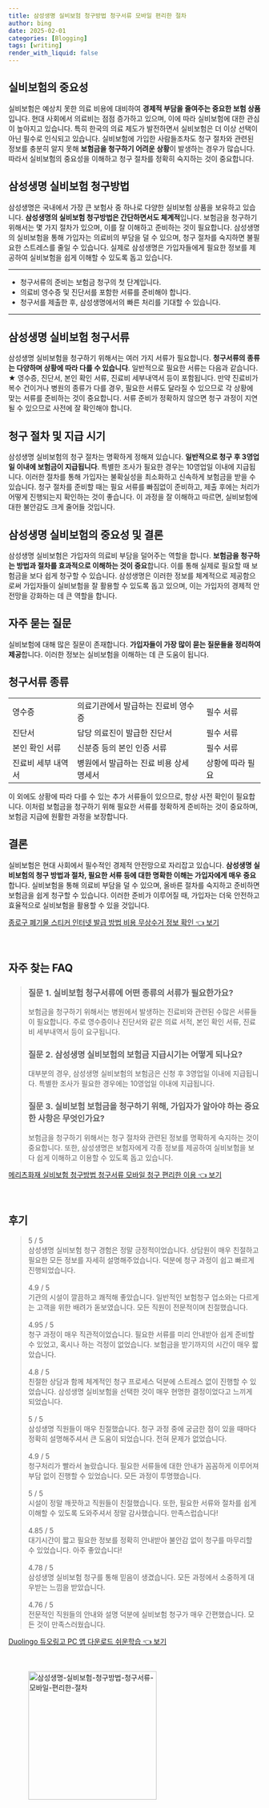 ```yaml
---
title: 삼성생명 실비보험 청구방법 청구서류 모바일 편리한 절차
author: bing
date: 2025-02-01
categories: [Blogging]
tags: [writing]
render_with_liquid: false
---
```



<h2 id='실비보험의 중요성'>실비보험의 중요성</h2>

<p>실비보험은 예상치 못한 의료 비용에 대비하여 <b>경제적 부담을 줄여주는 중요한 보험 상품</b>입니다. 현대 사회에서 의료비는 점점 증가하고 있으며, 이에 따라 실비보험에 대한 관심이 높아지고 있습니다. 특히 한국의 의료 제도가 발전하면서 실비보험은 더 이상 선택이 아닌 필수로 인식되고 있습니다. 실비보험에 가입한 사람들조차도 청구 절차와 관련된 정보를 충분히 알지 못해 <b>보험금을 청구하기 어려운 상황</b>이 발생하는 경우가 많습니다. 따라서 실비보험의 중요성을 이해하고 청구 절차를 정확히 숙지하는 것이 중요합니다.</p>

<h2 id='삼성생명 실비보험 청구방법'>삼성생명 실비보험 청구방법</h2>

<p>삼성생명은 국내에서 가장 큰 보험사 중 하나로 다양한 실비보험 상품을 보유하고 있습니다. <b>삼성생명의 실비보험 청구방법은 간단하면서도 체계적</b>입니다. 보험금을 청구하기 위해서는 몇 가지 절차가 있으며, 이를 잘 이해하고 준비하는 것이 필요합니다. 삼성생명의 실비보험을 통해 가입자는 의료비의 부담을 덜 수 있으며, 청구 절차를 숙지하면 불필요한 스트레스를 줄일 수 있습니다. 실제로 삼성생명은 가입자들에게 필요한 정보를 제공하여 실비보험을 쉽게 이해할 수 있도록 돕고 있습니다.</p>

<hr />

<ul>
    <li>청구서류의 준비는 보험금 청구의 첫 단계입니다.</li>
    <li>의료비 영수증 및 진단서를 포함한 서류를 준비해야 합니다.</li>
    <li>청구서를 제출한 후, 삼성생명에서의 빠른 처리를 기대할 수 있습니다.</li>
</ul>

<hr />

<h2 id='삼성생명 실비보험 청구서류'>삼성생명 실비보험 청구서류</h2>

<p>삼성생명 실비보험을 청구하기 위해서는 여러 가지 서류가 필요합니다. <b>청구서류의 종류는 다양하며 상황에 따라 다를 수 있습니다</b>. 일반적으로 필요한 서류는 다음과 같습니다. ★ 영수증, 진단서, 본인 확인 서류, 진료비 세부내역서 등이 포함됩니다. 만약 진료비가 복수 건이거나 병원의 종류가 다를 경우, 필요한 서류도 달라질 수 있으므로 각 상황에 맞는 서류를 준비하는 것이 중요합니다. 서류 준비가 정확하지 않으면 청구 과정이 지연될 수 있으므로 사전에 잘 확인해야 합니다.</p>

<h2 id='청구 절차 및 지급 시기'>청구 절차 및 지급 시기</h2>

<p>삼성생명 실비보험의 청구 절차는 명확하게 정해져 있습니다. <b>일반적으로 청구 후 3영업일 이내에 보험금이 지급됩니다</b>. 특별한 조사가 필요한 경우는 10영업일 이내에 지급됩니다. 이러한 절차를 통해 가입자는 불확실성을 최소화하고 신속하게 보험금을 받을 수 있습니다. 청구 절차를 준비할 때는 필요 서류를 빠짐없이 준비하고, 제출 후에는 처리가 어떻게 진행되는지 확인하는 것이 좋습니다. 이 과정을 잘 이해하고 따르면, 실비보험에 대한 불안감도 크게 줄어들 것입니다.</p>

<h2 id='삼성생명 실비보험의 중요성 및 결론'>삼성생명 실비보험의 중요성 및 결론</h2>

<p>삼성생명 실비보험은 가입자의 의료비 부담을 덜어주는 역할을 합니다. <b>보험금을 청구하는 방법과 절차를 효과적으로 이해하는 것이 중요</b>합니다. 이를 통해 실제로 필요할 때 보험금을 보다 쉽게 청구할 수 있습니다. 삼성생명은 이러한 정보를 체계적으로 제공함으로써 가입자들이 실비보험을 잘 활용할 수 있도록 돕고 있으며, 이는 가입자의 경제적 안전망을 강화하는 데 큰 역할을 합니다.</p>

<h2 id='자주 묻는 질문'>자주 묻는 질문</h2>

<p>실비보험에 대해 많은 질문이 존재합니다. <b>가입자들이 가장 많이 묻는 질문들을 정리하여 제공</b>합니다. 이러한 정보는 실비보험을 이해하는 데 큰 도움이 됩니다.</p>

<h2 id='청구서류 종류'>청구서류 종류</h2>

<table>
    <tr>
        <td>영수증</td>
        <td>의료기관에서 발급하는 진료비 영수증</td>
        <td>필수 서류</td>
    </tr>
    <tr>
        <td>진단서</td>
        <td>담당 의료진이 발급한 진단서</td>
        <td>필수 서류</td>
    </tr>
    <tr>
        <td>본인 확인 서류</td>
        <td>신분증 등의 본인 인증 서류</td>
        <td>필수 서류</td>
    </tr>
    <tr>
        <td>진료비 세부 내역서</td>
        <td>병원에서 발급하는 진료 비용 상세 명세서</td>
        <td>상황에 따라 필요</td>
    </tr>
</table>

<p>이 외에도 상황에 따라 다를 수 있는 추가 서류들이 있으므로, 항상 사전 확인이 필요합니다. 이처럼 보험금을 청구하기 위해 필요한 서류를 정확하게 준비하는 것이 중요하며, 보험금 지급에 원활한 과정을 보장합니다.</p>

<h2 id='결론'>결론</h2>

<p>실비보험은 현대 사회에서 필수적인 경제적 안전망으로 자리잡고 있습니다. <b>삼성생명 실비보험의 청구 방법과 절차, 필요한 서류 등에 대한 명확한 이해는 가입자에게 매우 중요</b>합니다. 실비보험을 통해 의료비 부담을 덜 수 있으며, 올바른 절차를 숙지하고 준비하면 보험금을 쉽게 청구할 수 있습니다. 이러한 준비가 이루어질 때, 가입자는 더욱 안전하고 효율적으로 실비보험을 활용할 수 있을 것입니다.</p>


<p><a class="click-button" title="종로구 폐기물 스티커 인터넷 발급 방법 비용 무상수거 정보 확인" href="https://purplelist.github.io/posts/%EC%A2%85%EB%A1%9C%EA%B5%AC-%ED%8F%90%EA%B8%B0%EB%AC%BC-%EC%8A%A4%ED%8B%B0%EC%BB%A4-%EC%9D%B8%ED%84%B0%EB%84%B7-%EB%B0%9C%EA%B8%89-%EB%B0%A9%EB%B2%95-%EB%B9%84%EC%9A%A9-%EB%AC%B4%EC%83%81%EC%88%98%EA%B1%B0-%EC%A0%95%EB%B3%B4-%ED%99%95%EC%9D%B8/" rel="dofollow">종로구 폐기물 스티커 인터넷 발급 방법 비용 무상수거 정보 확인 👈 보기</a></p><br>
<h2 id='자주_찾는_FAQ'>자주 찾는 FAQ</h2>
<div itemscope="" itemtype="https://schema.org/FAQPage"> 
<blockquote> 
<div itemscope="" itemprop="mainEntity" itemtype="https://schema.org/Question"> 
<h3 itemprop="name">질문 1. 실비보험 청구서류에 어떤 종류의 서류가 필요한가요?</h3> 
<div itemscope="" itemprop="acceptedAnswer" itemtype="https://schema.org/Answer"> 
<span itemprop="text"> 
<p>보험금을 청구하기 위해서는 병원에서 발생하는 진료비와 관련된 수많은 서류들이 필요합니다. 주로 영수증이나 진단서와 같은 의료 서적, 본인 확인 서류, 진료비 세부내역서 등이 요구됩니다.</p> 
</span> 
</div> 
</div> 

<div itemscope="" itemprop="mainEntity" itemtype="https://schema.org/Question"> 
<h3 itemprop="name">질문 2. 삼성생명 실비보험의 보험금 지급시기는 어떻게 되나요?</h3> 
<div itemscope="" itemprop="acceptedAnswer" itemtype="https://schema.org/Answer"> 
<span itemprop="text"> 
<p>대부분의 경우, 삼성생명 실비보험의 보험금은 신청 후 3영업일 이내에 지급됩니다. 특별한 조사가 필요한 경우에는 10영업일 이내에 지급됩니다.</p> 
</span> 
</div> 
</div> 

<div itemscope="" itemprop="mainEntity" itemtype="https://schema.org/Question"> 
<h3 itemprop="name">질문 3. 실비보험 보험금을 청구하기 위해, 가입자가 알아야 하는 중요한 사항은 무엇인가요?</h3> 
<div itemscope="" itemprop="acceptedAnswer" itemtype="https://schema.org/Answer"> 
<span itemprop="text"> 
<p>보험금을 청구하기 위해서는 청구 절차와 관련된 정보를 명확하게 숙지하는 것이 중요합니다. 또한, 삼성생명은 보험자에게 각종 정보를 제공하여 실비보험을 보다 쉽게 이해하고 이용할 수 있도록 돕고 있습니다.</p> 
</span> 
</div> 
</div> 
</blockquote> 
</div>
<p><a class="click-button" title="메리츠화재 실비보험 청구방법 청구서류 모바일 청구 편리한 이용" href="https://purplelist.github.io/posts/%EB%A9%94%EB%A6%AC%EC%B8%A0%ED%99%94%EC%9E%AC-%EC%8B%A4%EB%B9%84%EB%B3%B4%ED%97%98-%EC%B2%AD%EA%B5%AC%EB%B0%A9%EB%B2%95-%EC%B2%AD%EA%B5%AC%EC%84%9C%EB%A5%98-%EB%AA%A8%EB%B0%94%EC%9D%BC-%EC%B2%AD%EA%B5%AC-%ED%8E%B8%EB%A6%AC%ED%95%9C-%EC%9D%B4%EC%9A%A9/" rel="dofollow">메리츠화재 실비보험 청구방법 청구서류 모바일 청구 편리한 이용 👈 보기</a></p><br>
<h2 id='후기'>후기</h2>
<div itemscope itemtype="https://schema.org/Product">
  <blockquote>
  <div itemprop="review" itemscope itemtype="https://schema.org/Review">
      <div itemprop="reviewRating" itemscope itemtype="https://schema.org/Rating"> <span itemprop="ratingValue">5</span> / <span itemprop="bestRating">5</span> </div>
      <span itemprop="reviewBody">삼성생명 실비보험 청구 경험은 정말 긍정적이었습니다. 상담원이 매우 친절하고 필요한 모든 정보를 자세히 설명해주었습니다. 덕분에 청구 과정이 쉽고 빠르게 진행되었습니다.</span>
  </div>
  <br>
  <div itemprop="review" itemscope itemtype="https://schema.org/Review">
      <div itemprop="reviewRating" itemscope itemtype="https://schema.org/Rating"> <span itemprop="ratingValue">4.9</span> / <span itemprop="bestRating">5</span> </div>
      <span itemprop="reviewBody">기관의 시설이 깔끔하고 쾌적해 좋았습니다. 일반적인 보험청구 업소와는 다르게는 고객을 위한 배려가 돋보였습니다. 모든 직원이 전문적이며 친절했습니다.</span>
  </div>
  <br>
  <div itemprop="review" itemscope itemtype="https://schema.org/Review">
      <div itemprop="reviewRating" itemscope itemtype="https://schema.org/Rating"> <span itemprop="ratingValue">4.95</span> / <span itemprop="bestRating">5</span> </div>
      <span itemprop="reviewBody">청구 과정이 매우 직관적이었습니다. 필요한 서류를 미리 안내받아 쉽게 준비할 수 있었고, 혹시나 하는 걱정이 없었습니다. 보험금을 받기까지의 시간이 매우 짧았습니다.</span>
  </div>
  <br>
  <div itemprop="review" itemscope itemtype="https://schema.org/Review">
      <div itemprop="reviewRating" itemscope itemtype="https://schema.org/Rating"> <span itemprop="ratingValue">4.8</span> / <span itemprop="bestRating">5</span> </div>
      <span itemprop="reviewBody">친절한 상담과 함께 체계적인 청구 프로세스 덕분에 스트레스 없이 진행할 수 있었습니다. 삼성생명 실비보험을 선택한 것이 매우 현명한 결정이었다고 느끼게 되었습니다.</span>
  </div>
  <br>
  <div itemprop="review" itemscope itemtype="https://schema.org/Review">
      <div itemprop="reviewRating" itemscope itemtype="https://schema.org/Rating"> <span itemprop="ratingValue">5</span> / <span itemprop="bestRating">5</span> </div>
      <span itemprop="reviewBody">삼성생명 직원들이 매우 친절했습니다. 청구 과정 중에 궁금한 점이 있을 때마다 정확히 설명해주셔서 큰 도움이 되었습니다. 전혀 문제가 없었습니다.</span>
  </div>
  <br>
  <div itemprop="review" itemscope itemtype="https://schema.org/Review">
      <div itemprop="reviewRating" itemscope itemtype="https://schema.org/Rating"> <span itemprop="ratingValue">4.9</span> / <span itemprop="bestRating">5</span> </div>
      <span itemprop="reviewBody">청구처리가 빨라서 놀랐습니다. 필요한 서류들에 대한 안내가 꼼꼼하게 이루어져 부담 없이 진행할 수 있었습니다. 모든 과정이 투명했습니다.</span>
  </div>
  <br>
  <div itemprop="review" itemscope itemtype="https://schema.org/Review">
      <div itemprop="reviewRating" itemscope itemtype="https://schema.org/Rating"> <span itemprop="ratingValue">5</span> / <span itemprop="bestRating">5</span> </div>
      <span itemprop="reviewBody">시설이 정말 깨끗하고 직원들이 친절했습니다. 또한, 필요한 서류와 절차를 쉽게 이해할 수 있도록 도와주셔서 정말 감사했습니다. 만족스럽습니다!</span>
  </div>
  <br>
  <div itemprop="review" itemscope itemtype="https://schema.org/Review">
      <div itemprop="reviewRating" itemscope itemtype="https://schema.org/Rating"> <span itemprop="ratingValue">4.85</span> / <span itemprop="bestRating">5</span> </div>
      <span itemprop="reviewBody">대기시간이 짧고 필요한 정보를 정확히 안내받아 불안감 없이 청구를 마무리할 수 있었습니다. 아주 좋았습니다!</span>
  </div>
  <br>
  <div itemprop="review" itemscope itemtype="https://schema.org/Review">
      <div itemprop="reviewRating" itemscope itemtype="https://schema.org/Rating"> <span itemprop="ratingValue">4.78</span> / <span itemprop="bestRating">5</span> </div>
      <span itemprop="reviewBody">삼성생명 실비보험 청구를 통해 믿음이 생겼습니다. 모든 과정에서 소중하게 대우받는 느낌을 받았습니다.</span>
  </div>
  <br>
  <div itemprop="review" itemscope itemtype="https://schema.org/Review">
      <div itemprop="reviewRating" itemscope itemtype="https://schema.org/Rating"> <span itemprop="ratingValue">4.76</span> / <span itemprop="bestRating">5</span> </div>
      <span itemprop="reviewBody">전문적인 직원들의 안내와 설명 덕분에 실비보험 청구가 매우 간편했습니다. 모든 것이 만족스러웠습니다.</span>
  </div>
  </blockquote>
</div>
<p><a class="click-button" title="Duolingo 듀오링고 PC 앱 다운로드 쉬운학습" href="https://purplelist.github.io/posts/Duolingo-%EB%93%80%EC%98%A4%EB%A7%81%EA%B3%A0-PC-%EC%95%B1-%EB%8B%A4%EC%9A%B4%EB%A1%9C%EB%93%9C-%EC%89%AC%EC%9A%B4%ED%95%99%EC%8A%B5/" rel="dofollow">Duolingo 듀오링고 PC 앱 다운로드 쉬운학습 👈 보기</a></p><br>
<figure class="image"><img src="https://purplelist.github.io/assets/img/thumbnail/삼성생명-실비보험-청구방법-청구서류-모바일-편리한-절차.webp" alt="삼성생명-실비보험-청구방법-청구서류-모바일-편리한-절차" width="256" height="256"></figure>